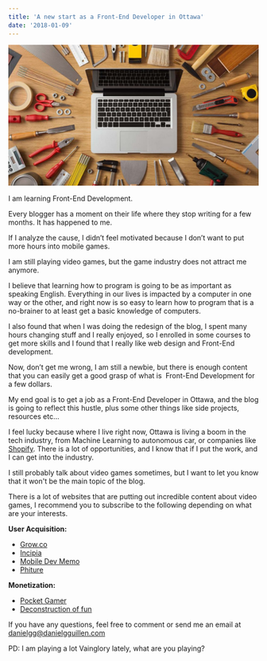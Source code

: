 ```yaml
---
title: 'A new start as a Front-End Developer in Ottawa'
date: '2018-01-09'
---
```


![](images/1_YjcPGzby8LtCorOKW4ozLQ-1024x576.jpeg)

I am learning Front-End Development.

Every blogger has a moment on their life where they stop writing for a few months. It has happened to me.

If I analyze the cause, I didn’t feel motivated because I don’t want to put more hours into mobile games.

I am still playing video games, but the game industry does not attract me anymore.

I believe that learning how to program is going to be as important as speaking English. Everything in our lives is impacted by a computer in one way or the other, and right now is so easy to learn how to program that is a no-brainer to at least get a basic knowledge of computers.

I also found that when I was doing the redesign of the blog, I spent many hours changing stuff and I really enjoyed, so I enrolled in some courses to get more skills and I found that I really like web design and Front-End development.

Now, don’t get me wrong, I am still a newbie, but there is enough content that you can easily get a good grasp of what is  Front-End Development for a few dollars.

My end goal is to get a job as a Front-End Developer in Ottawa, and the blog is going to reflect this hustle, plus some other things like side projects, resources etc…

I feel lucky because where I live right now, Ottawa is living a boom in the tech industry, from Machine Learning to autonomous car, or companies like [Shopify](https://www.shopify.ca/). There is a lot of opportunities, and I know that if I put the work, and I can get into the industry.

I still probably talk about video games sometimes, but I want to let you know that it won't be the main topic of the blog.

There is a lot of websites that are putting out incredible content about video games, I recommend you to subscribe to the following depending on what are your interests.

**User Acquisition:**

- [Grow.co](http://grow.co/)
- [Incipia](https://incipia.co/)
- [Mobile Dev Memo](https://mobiledevmemo.com/)
- [Phiture](http://www.phiture.com/)

**Monetization:**

- [Pocket Gamer](http://www.pocketgamer.co.uk/)
- [Deconstruction of fun](https://www.deconstructoroffun.com)

If you have any questions, feel free to comment or send me an email at danielgg@danielgguillen.com

PD: I am playing a lot Vainglory lately, what are you playing?
